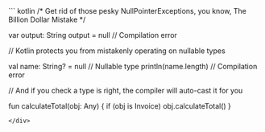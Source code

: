<div class="sample" markdown="1" mode="kotlin" theme="idea" data-highlight-only="1" auto-indent="false">
``` kotlin
/*
 Get rid of those pesky NullPointerExceptions,
 you know, The Billion Dollar Mistake
*/

var output: String
output = null   // Compilation error

// Kotlin protects you from mistakenly operating on nullable types

val name: String? = null    // Nullable type
println(name.length)        // Compilation error

// And if you check a type is right, the compiler will auto-cast it for you

fun calculateTotal(obj: Any) {
    if (obj is Invoice)
        obj.calculateTotal()
}
```
</div>
